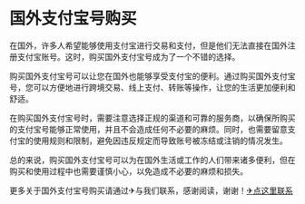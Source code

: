 # 国外支付宝号购买

在国外，许多人希望能够使用支付宝进行交易和支付，但是他们无法直接在国外注册支付宝账号。这时，购买国外支付宝号成为了一个不错的选择。

购买国外支付宝号可以让您在国外也能够享受支付宝的便利。通过购买国外支付宝号，您可以方便地进行跨境交易、线上支付、转账等操作，让您的生活更加便利和舒适。

在购买国外支付宝号时，需要注意选择正规的渠道和可靠的服务商，以确保所购买的支付宝号能够正常使用，并且不会造成任何不必要的麻烦。同时，也需要留意支付宝的使用规则和限制，避免因违反规定而导致账号被冻结或注销的情况发生。

总的来说，购买国外支付宝号可以为在国外生活或工作的人们带来诸多便利，但在购买和使用过程中也需要谨慎小心，以免造成不必要的麻烦和损失。

更多关于国外支付宝号购买请通过✈与我们联系，感谢阅读，谢谢！[✈点这里联系](https://ads.k02.cc)